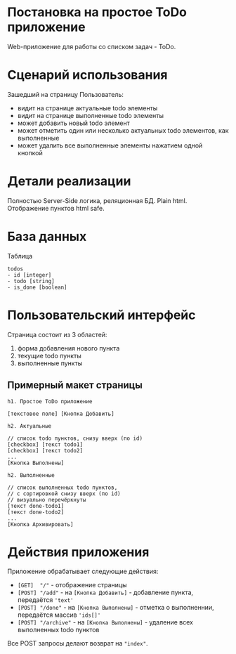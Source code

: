 ﻿Постановка на простое ToDo приложение
=====================================

Web-приложение для работы со списком задач - ToDo.

# Сценарий использования

Зашедший на страницу Пользователь:

 * видит на странице актуальные todo элементы
 * видит на странице выполненные todo элементы
 * может добавить новый todo элемент
 * может отметить один или несколько актуальных todo
элементов, как выполненные
 * может удалить все выполненные элементы нажатием одной кнопкой


# Детали реализации

Полностью Server-Side логика, реляционная БД. Plain html. 
Отображение пунктов html safe.


# База данных

Таблица

    todos
    - id [integer]
    - todo [string]
    - is_done [boolean]

# Пользовательский интерфейс

Страница состоит из 3 областей:

1. форма добавления нового пункта
2. текущие todo пункты
3. выполненные пункты

## Примерный макет страницы

    h1. Простое ToDo приложение

    [текстовое поле] [Кнопка Добавить]

    h2. Актуальные

    // список todo пунктов, снизу вверх (по id)
    [checkbox] [текст todo1]
    [checkbox] [текст todo2]
    ...
    [Кнопка Выполнены]

    h2. Выполненные

    // список выполненных todo пунктов, 
    // с сортировкой снизу вверх (по id)
    // визуально перечёркнуты
    [текст done-todo1]
    [текст done-todo2]
    ...
    [Кнопка Архивировать]


# Действия приложения

Приложение обрабатывает следующие действия:

 * `[GET]  "/"` - отображение страницы
 * `[POST] "/add"` - на `[Кнопка Добавить]` - добавление пункта, передаётся `'text'`
 * `[POST] "/done"` - на `[Кнопка Выполнены]` - отметка о выполненнии, передаётся массив `'ids[]'`
 * `[POST] "/archive"` - на `[Кнопка Выполнены]` - удаление всех выполненных todo пунктов

Все POST запросы делают возврат на `"index"`.
